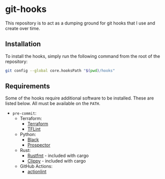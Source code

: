 # git-hooks

This repository is to act as a dumping ground for git hooks that I use and create over time.

## Installation

To install the hooks, simply run the following command from the root of the repository:

```bash
git config --global core.hooksPath "$(pwd)/hooks"
```

## Requirements
Some of the hooks require additional software to be installed. These are listed below. All must be available on the `PATH`.

- `pre-commit`:
  - Terraform: 
    - [Terraform](https://www.terraform.io/)
    - [TFLint](https://github.com/terraform-linters/tflint)
  - Python:
    - [Black](https://github.com/psf/black)
    - [Prospector](https://prospector.landscape.io/en/master/)
  - Rust:
    - [Rustfmt](https://github.com/rust-lang/rustfmt) - included with cargo
    - [Clippy](https://github.com/rust-lang/rust-clippy) - included with cargo
  - GitHub Actions:
    - [actionlint](https://github.com/rhysd/actionlint)
